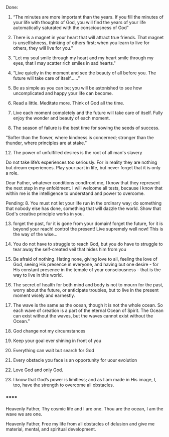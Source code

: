 Done: 
1. “The minutes are more important than the years. If you fill the minutes of your life with thoughts of God, you will find the years of your life automatically saturated with the consciousness of God" 

2. There is a magnet in your heart that will attract true friends. That magnet is unselfishness, thinking of others first; when you learn to live for others, they will live for you."  

3. "Let my soul smile through my heart and my heart smile through my eyes, that I may scatter rich smiles in sad hearts."  

4. “Live quietly in the moment and see the beauty of all before you. The future will take care of itself......”

5. Be as simple as you can be; you will be astonished to see how uncomplicated and happy your life can become.

6. Read a little. Meditate more. Think of God all the time.

7. Live each moment completely and the future will take care of itself. Fully enjoy the wonder and beauty of each moment.

16. The season of failure is the best time for sowing the seeds of success.

“Softer than the flower, where kindness is concerned; stronger than the thunder, where principles are at stake.”

12. The power of unfulfilled desires is the root of all man's slavery

Do not take life’s experiences too seriously. For in reality they are nothing but dream experiences. Play your part in life, but never forget that it is only a role.

Dear Father, whatever conditions condfront me, I know that they represent the next step in my enfoldment. I will welcome all tests, because i know that within me is the intelligence to understand and power to overcome.

Pending: 
8. You must not let your life run in the ordinary way; do something that nobody else has done, something that will dazzle the world. Show that God's creative principle works in you.



13. forget the past, for it is gone from your domain! forget the future, for it is beyond your reach! control the present! Live supremely well now! This is the way of the wise...

15. You do not have to struggle to reach God, but you do have to struggle to tear away the self-created veil that hides him from you


17. Be afraid of nothing. Hating none, giving love to all, feeling the love of God, seeing His presence in everyone, and having but one desire - for His constant presence in the temple of your consciousness - that is the way to live in this world.

18. The secret of health for both mind and body is not to mourn for the past, worry about the future, or anticipate troubles, but to live in the present moment wisely and earnestly.

19. The wave is the same as the ocean, though it is not the whole ocean. So each wave of creation is a part of the eternal Ocean of Spirit. The Ocean can exist without the waves, but the waves cannot exist without the Ocean.”

20. God change not my circumstances
    
4. Keep your goal ever shining in front of you
    
5. Everything can wait but search for God
    
6. Every obstacle you face is an opportunity for uour evolution
    
7. Love God and only God.

8. I know that God’s power is limitless; and as I am made in His image, I, too, have the strength to overcome all obstacles.

### ****



Heavenly Father, Thy cosmic life and I are one. Thou are the ocean, I am the wave we are one. 

Heavenly Father, Free my life from all obstacles of delusion and give me material, mental, and spiritual development.

